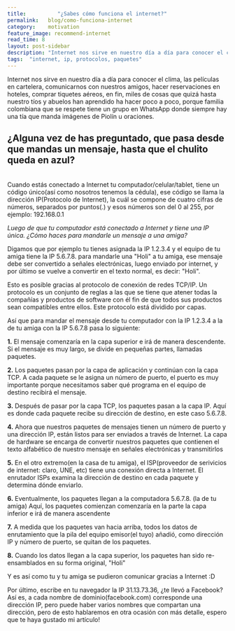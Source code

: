 ```yaml
---
title:  		"¿Sabes cómo funciona el internet?"
permalink: 	 blog/como-funciona-internet
category:    motivation
feature_image: recommend-internet
read_time: 8
layout: post-sidebar
description: "Internet nos sirve en nuestro día a día para conocer el clima, las películas en cartelera pero, ¿te has preguntado cómo funciona el Internet?"
tags:  "internet, ip, protocolos, paquetes"
---
```


Internet nos sirve en nuestro día a día para conocer el clima, las películas en cartelera, comunicarnos con nuestros amigos, hacer reservaciones en hoteles, comprar tiquetes aéreos, en fin, miles de cosas que quizá hasta nuestro tíos y abuelos han aprendido ha hacer poco a poco, porque familia colombiana que se respete tiene un grupo en WhatsApp donde siempre hay una tía que manda imágenes de Piolín u oraciones.

## ¿Alguna vez de has preguntado, que pasa desde que mandas un mensaje, hasta que el chulito queda en azul?
<br>
Cuando estás conectado a Internet tu computador/celular/tablet, tiene un código único(así como nosotros tenemos la cédula), ese código se llama la dirección IP(Protocolo de Internet), la cuál se compone de cuatro cifras de números, separados por puntos(.) y esos números son del 0 al 255, por ejemplo: 192.168.0.1

*Luego de que tu computador está conectado a Internet y tiene una IP única. ¿Cómo haces para mandarle un mensaje a una amiga?*

Digamos que por ejemplo tu tienes asignada la IP 1.2.3.4 y el equipo de tu amiga tiene la IP 5.6.7.8. para mandarle una "Holi" a tu amiga, ese mensaje debe ser convertido a señales electrónicas, luego enviado por internet, y por último se vuelve a convertir en el texto normal, es decir: "Holi".

Esto es posible gracias al protocolo de conexión de redes TCP/IP. Un protocolo es un conjunto de reglas a las que se tiene que atener todas la compañías y productos de software con él fin de que todos sus productos sean compatibles entre ellos. Este protocolo está dividido por capas.

Así que para mandar el mensaje desde tu computador con la IP 1.2.3.4 a la de tu amiga con la IP 5.6.7.8 pasa lo siguiente:

**1.** El mensaje comenzaría en la capa superior e irá de manera descendente. Si el mensaje es muy largo, se divide en pequeñas partes, llamadas paquetes.

**2.** Los paquetes pasan por la capa de aplicación y continúan con la capa TCP. A cada paquete se le asigna un número de puerto, el puerto es muy importante porque necesitamos saber qué programa en el equipo de destino recibirá el mensaje.

**3.** Después de pasar por la capa TCP, los paquetes pasan a la capa IP. Aquí es donde cada paquete recibe su dirección de destino, en este caso 5.6.7.8.

**4.** Ahora que nuestros paquetes de mensajes tienen un número de puerto y una dirección IP, están listos para ser enviados a través de Internet. La capa de hardware se encarga de convertir nuestros paquetes que contienen el texto alfabético de nuestro mensaje en señales electrónicas y transmitirlos

**5.** En el otro extremo(en la casa de tu amiga), el ISP(proveedor de serivicios de internet: claro, UNE, etc) tiene una conexión directa a Internet. El enrutador ISPs examina la dirección de destino en cada paquete y determina dónde enviarlo.

**6.** Eventualmente, los paquetes llegan a la computadora 5.6.7.8. (la de tu amiga) Aquí, los paquetes comienzan comenzaría en la parte la capa inferior e irá de manera ascendente

**7.** A medida que los paquetes van hacia arriba, todos los datos de enrutamiento que la pila del equipo emisor(el tuyo) añadió, como dirección IP y número de puerto, se quitan de los paquetes.

**8.** Cuando los datos llegan a la capa superior, los paquetes han sido re-ensamblados en su forma original, "Holi"

Y es así como tu y tu amiga se pudieron comunicar gracias a Internet :D

Por último, escribe en tu navegador la IP 31.13.73.36, ¿te llevó a Facebook? Así es, a cada nombre de dominio(facebook.com) corresponde una dirección IP, pero puede haber varios nombres que compartan una dirección, pero de esto hablaremos en otra ocasión con más detalle, espero que te haya gustado mi artículo!

